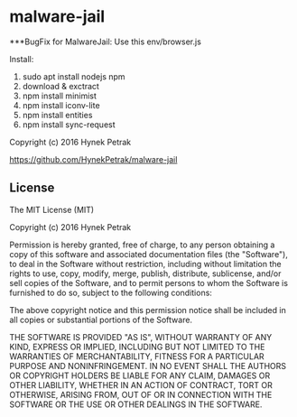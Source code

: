 # malware-jail

***BugFix for MalwareJail: Use this env/browser.js

Install:
1. sudo apt install nodejs npm
2. download & exctract
3. npm install minimist
4. npm install iconv-lite
5. npm install entities
6. npm install sync-request

Copyright (c) 2016 Hynek Petrak

https://github.com/HynekPetrak/malware-jail

## License ##

The MIT License (MIT)

Copyright (c) 2016 Hynek Petrak

Permission is hereby granted, free of charge, to any person obtaining a copy
of this software and associated documentation files (the "Software"), to deal
in the Software without restriction, including without limitation the rights
to use, copy, modify, merge, publish, distribute, sublicense, and/or sell
copies of the Software, and to permit persons to whom the Software is
furnished to do so, subject to the following conditions:

The above copyright notice and this permission notice shall be included in all
copies or substantial portions of the Software.

THE SOFTWARE IS PROVIDED "AS IS", WITHOUT WARRANTY OF ANY KIND, EXPRESS OR
IMPLIED, INCLUDING BUT NOT LIMITED TO THE WARRANTIES OF MERCHANTABILITY,
FITNESS FOR A PARTICULAR PURPOSE AND NONINFRINGEMENT. IN NO EVENT SHALL THE
AUTHORS OR COPYRIGHT HOLDERS BE LIABLE FOR ANY CLAIM, DAMAGES OR OTHER
LIABILITY, WHETHER IN AN ACTION OF CONTRACT, TORT OR OTHERWISE, ARISING FROM,
OUT OF OR IN CONNECTION WITH THE SOFTWARE OR THE USE OR OTHER DEALINGS IN THE
SOFTWARE.
